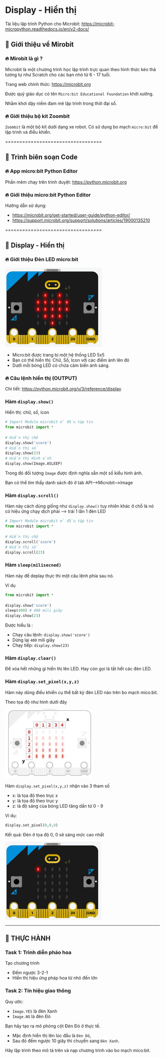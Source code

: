 # Display - Hiển thị

Tài liệu lập trình Python cho Microbit: https://microbit-micropython.readthedocs.io/en/v2-docs/ 


## 💛 Giới thiệu về Mirobit

### 🔥 Mirobit là gì ?

Microbit là một chương trình học lập trình trực quan theo hình thức kéo thả tương tự như Scratch cho các bạn nhỏ từ 6 - 17 tuổi.

Trang web chính thức: https://microbit.org

Được quỷ giáo dục có tên `Micro:bit Educational Foundation` khởi xướng.

Nhằm khơi dậy niếm đam mê lập trình trong thời đại số.

### 🔥 Giới thiệu bộ kit Zoombit

`Zoombit` là một bộ kit dưới dạng xe robot. Có sử dụng bo mạch `micro:bit` để lập trình và điều khiển.

==================================

## 💛 Trình biên soạn Code

### 🔥 App micro:bit Python Editor

Phần mêm chạy trên trình duyệt: https://python.microbit.org

### 🔥 Giới thiệu micro:bit Python Editor

Hướng dẫn sử dụng: 

- https://microbit.org/get-started/user-guide/python-editor/
- https://support.microbit.org/support/solutions/articles/19000135210

==================================

## 💛 Display - Hiển thị


### 🔥 Giới thiệu Đèn LED micro:bit

![led](img/led.png)

- Micro:bit được trang bị một hệ thống LED 5x5
- Bạn có thể hiển thị: Chữ, Số, Icon với các điểm ảnh lên đó
- Dưới mỗi bóng LED có chứa cảm biến ánh sáng.

### 🔥 Câu lệnh hiển thị (OUTPUT)

Chi tiết: https://python.microbit.org/v/3/reference/display


### Hàm `display.show()`

Hiển thị: chữ, số, icon

```python
# Import Module microbit ở đầu tập tin 
from microbit import *

# Hiển thị chữ
display.show('score')
# Hiển thị số
display.show(23)
# Hiển thị Hình ảnh
display.show(Image.ASLEEP)
```

Trong đó đối tượng `Image` được định nghĩa sẵn một số kiểu hình ảnh.

Bạn có thể tìm thấy danh sách đó ở tab API-->Microbit-->Image


### Hàm `display.scroll()`

Hàm này cách dùng giống như `display.show()` tuy nhiên khác ở chỗ là nó có hiệu ứng chạy dịch phải --> trái 1 lần 1 đèn LED

```python
# Import Module microbit ở đầu tập tin 
from microbit import *

# Hiển thị chữ
display.scroll('score')
# Hiển thị số
display.scroll(23)
```


### Hàm `sleep(milisecned)`

Hàm này để deplay thực thi một câu lệnh phía sau nó.

Ví dụ

```python
from microbit import *

display.show('score')
sleep(400) # 400 mili giây
display.show(23)
```

Được hiểu là :

- Chạy câu lệnh: `display.show('score')`
- Dừng lại `400` mili giây
- Chạy tiếp: `display.show(23)`


### Hàm `display.clear()`

Để xóa hết những gì hiển thị lên LED. Hay còn gọi là tắt hết các đèn LED.


### Hàm `display.set_pixel(x,y,z)`

Hàm này dũng điều khiển cụ thể bất kỳ đèn LED nào trên bo mạch mico:bit.

Theo tọa độ như hình dưới đây

![led](img/led-pixcel.png)

Hàm `display.set_pixel(x,y,z)` nhận vào 3 tham số

- x: là tọa độ theo trục x
- y: là tọa độ theo trục y
- z: là độ sáng của bóng LED tăng dần từ 0 - 9

Ví dụ:

```python
display.set_pixel(0,0,9)
```

Kết quả: Đèn ở tọa độ 0, 0 sẽ sáng mức cao nhất

![led](img/led-pixcel-1.png)

---

## 💛 THỰC HÀNH


### Task 1: Trình diễn pháo hoa

Tạo chương trình

- Đếm ngược 3-2-1
- Hiển thị hiệu ứng pháp hoa từ nhỏ đến lớn


### Task 2: Tín hiệu giao thông

Quy ước:

-  `Image.YES` là đèn Xanh
-  `Image.NO` là đèn Đỏ

Bạn hãy tạo ra mô phỏng cột Đèn Đỏ ở thực tế. 

- Mặc định hiển thị lên lúc đầu là `Đèn Đỏ`, 
- Sau đó đếm ngược 10 giây thì chuyển sang `Đèn Xanh`.

Hãy lập trình theo mô tả trên và nạp chương trình vào bo mạch mico:bit.


